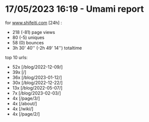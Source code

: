 # 17/05/2023 16:19 - Umami report
for www.shifeiti.com [24h] :

 - 218 (-81) page views
 - 80 (-5) uniques
 - 58 (0) bounces
 - 3h 30' 40'' (-2h 49' 14'') totaltime


top 10 urls:
 - 52x [/blog/2022-12-09/]
 - 39x [/]
 - 36x [/blog/2023-01-12/]
 - 30x [/blog/2022-12-22/]
 - 13x [/blog/2022-05-07/]
 - 7x [/blog/2023-02-03/]
 - 4x [/page/3/]
 - 4x [/about/]
 - 4x [/wiki/]
 - 4x [/page/2/]


